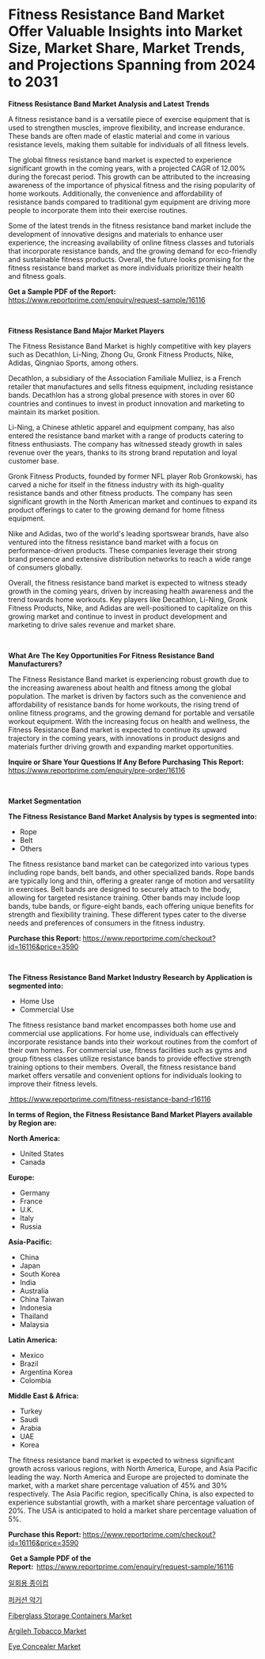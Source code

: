 <p><h1>Fitness Resistance Band Market Offer Valuable Insights into Market Size, Market Share, Market Trends, and Projections Spanning from 2024 to 2031</h1></p><p><strong>Fitness Resistance Band Market Analysis and Latest Trends</strong></p>
<p><p>A fitness resistance band is a versatile piece of exercise equipment that is used to strengthen muscles, improve flexibility, and increase endurance. These bands are often made of elastic material and come in various resistance levels, making them suitable for individuals of all fitness levels.</p><p>The global fitness resistance band market is expected to experience significant growth in the coming years, with a projected CAGR of 12.00% during the forecast period. This growth can be attributed to the increasing awareness of the importance of physical fitness and the rising popularity of home workouts. Additionally, the convenience and affordability of resistance bands compared to traditional gym equipment are driving more people to incorporate them into their exercise routines.</p><p>Some of the latest trends in the fitness resistance band market include the development of innovative designs and materials to enhance user experience, the increasing availability of online fitness classes and tutorials that incorporate resistance bands, and the growing demand for eco-friendly and sustainable fitness products. Overall, the future looks promising for the fitness resistance band market as more individuals prioritize their health and fitness goals.</p></p>
<p><strong>Get a Sample PDF of the Report:&nbsp;</strong> <a href="https://www.reportprime.com/enquiry/request-sample/16116">https://www.reportprime.com/enquiry/request-sample/16116</a></p>
<p>&nbsp;</p>
<p><strong>Fitness Resistance Band Major Market Players</strong></p>
<p><p>The Fitness Resistance Band Market is highly competitive with key players such as Decathlon, Li-Ning, Zhong Ou, Gronk Fitness Products, Nike, Adidas, Qingniao Sports, among others. </p><p>Decathlon, a subsidiary of the Association Familiale Mulliez, is a French retailer that manufactures and sells fitness equipment, including resistance bands. Decathlon has a strong global presence with stores in over 60 countries and continues to invest in product innovation and marketing to maintain its market position.</p><p>Li-Ning, a Chinese athletic apparel and equipment company, has also entered the resistance band market with a range of products catering to fitness enthusiasts. The company has witnessed steady growth in sales revenue over the years, thanks to its strong brand reputation and loyal customer base.</p><p>Gronk Fitness Products, founded by former NFL player Rob Gronkowski, has carved a niche for itself in the fitness industry with its high-quality resistance bands and other fitness products. The company has seen significant growth in the North American market and continues to expand its product offerings to cater to the growing demand for home fitness equipment.</p><p>Nike and Adidas, two of the world's leading sportswear brands, have also ventured into the fitness resistance band market with a focus on performance-driven products. These companies leverage their strong brand presence and extensive distribution networks to reach a wide range of consumers globally.</p><p>Overall, the fitness resistance band market is expected to witness steady growth in the coming years, driven by increasing health awareness and the trend towards home workouts. Key players like Decathlon, Li-Ning, Gronk Fitness Products, Nike, and Adidas are well-positioned to capitalize on this growing market and continue to invest in product development and marketing to drive sales revenue and market share.</p></p>
<p>&nbsp;</p>
<p><strong>What Are The Key Opportunities For Fitness Resistance Band Manufacturers?</strong></p>
<p><p>The Fitness Resistance Band market is experiencing robust growth due to the increasing awareness about health and fitness among the global population. The market is driven by factors such as the convenience and affordability of resistance bands for home workouts, the rising trend of online fitness programs, and the growing demand for portable and versatile workout equipment. With the increasing focus on health and wellness, the Fitness Resistance Band market is expected to continue its upward trajectory in the coming years, with innovations in product designs and materials further driving growth and expanding market opportunities.</p></p>
<p><strong>Inquire or Share Your Questions If Any Before Purchasing This Report:</strong> <a href="https://www.reportprime.com/enquiry/pre-order/16116">https://www.reportprime.com/enquiry/pre-order/16116</a></p>
<p>&nbsp;</p>
<p><strong>Market Segmentation</strong></p>
<p><strong>The Fitness Resistance Band Market Analysis by types is segmented into:</strong></p>
<p><ul><li>Rope</li><li>Belt</li><li>Others</li></ul></p>
<p><p>The fitness resistance band market can be categorized into various types including rope bands, belt bands, and other specialized bands. Rope bands are typically long and thin, offering a greater range of motion and versatility in exercises. Belt bands are designed to securely attach to the body, allowing for targeted resistance training. Other bands may include loop bands, tube bands, or figure-eight bands, each offering unique benefits for strength and flexibility training. These different types cater to the diverse needs and preferences of consumers in the fitness industry.</p></p>
<p><strong>Purchase this Report:&nbsp;</strong><a href="https://www.reportprime.com/checkout?id=16116&price=3590">https://www.reportprime.com/checkout?id=16116&price=3590</a></p>
<p>&nbsp;</p>
<p><strong>The Fitness Resistance Band Market Industry Research by Application is segmented into:</strong></p>
<p><ul><li>Home Use</li><li>Commercial Use</li></ul></p>
<p><p>The fitness resistance band market encompasses both home use and commercial use applications. For home use, individuals can effectively incorporate resistance bands into their workout routines from the comfort of their own homes. For commercial use, fitness facilities such as gyms and group fitness classes utilize resistance bands to provide effective strength training options to their members. Overall, the fitness resistance band market offers versatile and convenient options for individuals looking to improve their fitness levels.</p></p>
<p><a href="https://www.reportprime.com/fitness-resistance-band-r16116">&nbsp;https://www.reportprime.com/fitness-resistance-band-r16116</a></p>
<p><strong>In terms of Region, the Fitness Resistance Band Market Players available by Region are:</strong></p>
<p>
    <p> <strong> North America: </strong>
        <ul>
            <li>United States</li>
            <li>Canada</li>
        </ul>
        </p> 
    <p> <strong> Europe: </strong>
        <ul>
            <li>Germany</li>
            <li>France</li>
            <li>U.K.</li>
            <li>Italy</li>
            <li>Russia</li>
        </ul>
        </p> 
    <p> <strong> Asia-Pacific: </strong>
        <ul>
            <li>China</li>
            <li>Japan</li>
            <li>South Korea</li>
            <li>India</li>
            <li>Australia</li>
            <li>China Taiwan</li>
            <li>Indonesia</li>
            <li>Thailand</li>
            <li>Malaysia</li>
        </ul>
        </p> 
    <p> <strong> Latin America: </strong>
        <ul>
            <li>Mexico</li>
            <li>Brazil</li>
            <li>Argentina Korea</li>
            <li>Colombia</li>
        </ul>
        </p> 
    <p> <strong> Middle East & Africa: </strong>
        <ul>
            <li>Turkey</li>
            <li>Saudi</li>
            <li>Arabia</li>
            <li>UAE</li>
            <li>Korea</li>
        </ul>
    </p>
    </p>
<p><p>The fitness resistance band market is expected to witness significant growth across various regions, with North America, Europe, and Asia Pacific leading the way. North America and Europe are projected to dominate the market, with a market share percentage valuation of 45% and 30% respectively. The Asia Pacific region, specifically China, is also expected to experience substantial growth, with a market share percentage valuation of 20%. The USA is anticipated to hold a market share percentage valuation of 5%.</p></p>
<p><strong>Purchase this Report: </strong><a href="https://www.reportprime.com/checkout?id=16116&price=3590">https://www.reportprime.com/checkout?id=16116&price=3590</a></p>
<p>&nbsp;<strong>Get a Sample PDF of the Report:&nbsp;&nbsp;</strong><a href="https://www.reportprime.com/enquiry/request-sample/16116">https://www.reportprime.com/enquiry/request-sample/16116</a></p>
<p><strong></strong></p>
<p><p><a href="https://github.com/RichardLueilwitz787/Market-Research-Report-List-1/blob/main/455897876693.md">일회용 종이컵</a></p><p><a href="https://github.com/fredrickeglers/Market-Research-Report-List-2/blob/main/225638776692.md">퍼커션 악기</a></p><p><a href="https://github.com/AlysaLedner2023/Market-Research-Report-List-1/blob/main/fiberglass-storage-containers-market.md">Fiberglass Storage Containers Market</a></p><p><a href="https://issuu.com/reportprime-2/docs/argileh-tobacco-market-size-2030.pptx">Argileh Tobacco Market</a></p><p><a href="https://github.com/Sherrillcrooksxa8i18ucf2m/Market-Research-Report-List-2/blob/main/eye-concealer-market.md">Eye Concealer Market</a></p></p>